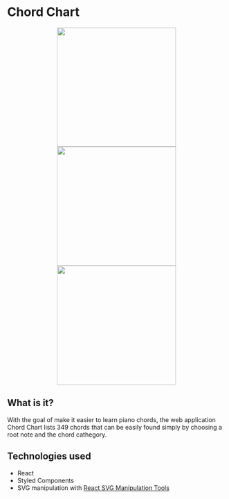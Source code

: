 # Chord Chart

<p float="left" align="middle">
  <img src="https://i.imgur.com/bWFYBIw.png" width="275px">
  <img src="https://i.imgur.com/bc3S1e2.png" width="275px">
  <img src="https://i.imgur.com/1sQPXhw.png" width="275px">
</p>

## What is it?
With the goal of make it easier to learn piano chords, the web application Chord Chart lists 349 chords that can be easily found simply by choosing a root note and the chord cathegory.

## Technologies used
- React
- Styled Components
- SVG manipulation with [React SVG Manipulation Tools](https://github.com/hugozap/react-svgmt)